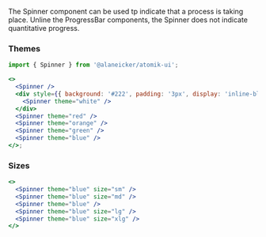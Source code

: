 The Spinner component can be used tp indicate that a process is taking place. Unline the ProgressBar components, the Spinner does not indicate quantitative progress.

### Themes

```jsx
import { Spinner } from '@alaneicker/atomik-ui';

<>
  <Spinner />
  <div style={{ background: '#222', padding: '3px', display: 'inline-block' }}>
    <Spinner theme="white" />
  </div>
  <Spinner theme="red" />
  <Spinner theme="orange" />
  <Spinner theme="green" />
  <Spinner theme="blue" />
</>;
```

### Sizes

```jsx
<>
  <Spinner theme="blue" size="sm" />
  <Spinner theme="blue" size="md" />
  <Spinner theme="blue" />
  <Spinner theme="blue" size="lg" />
  <Spinner theme="blue" size="xlg" />
</>
```

